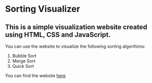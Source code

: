 # Sorting Visualizer
## This is a simple visualization website created using HTML, CSS and JavaScript.
You can use the website to visualize the following sorting algorthims:
1. Bubble Sort
2. Merge Sort
3. Quick Sort

You can find the website [here](https://vishnureddy3011.github.io/Sorting-Visualizer/)
